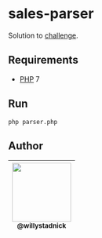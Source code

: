 # sales-parser

Solution to [challenge](challenge.md).

## Requirements

- [PHP](https://www.php.net/) 7

## Run

```
php parser.php
```

## Author

| [<img src="https://avatars2.githubusercontent.com/u/1824706?s=120&v=4" width=120><br><sub>@willystadnick</sub>](https://github.com/willystadnick) |
| :---: |
